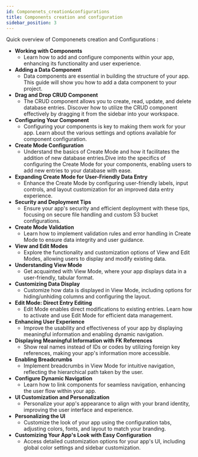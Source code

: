 ```yaml
---
id: Componenets_creation&configurations
title: Components creation and configuration
sidebar_position: 3
---
```


Quick overview of Componenets creation and Configurations : 
-   **Working with Components**  
    - Learn how to add and configure components within your app, enhancing its functionality and user experience.
-   **Adding a Data Component** 
    - Data components are essential in building the structure of your app. This guide will show you how to add a data component to your project.
-   **Drag and Drop CRUD Component** 
    - The CRUD component allows you to create, read, update, and delete database entries. Discover how to utilize the CRUD component effectively by dragging it from the sidebar into your workspace.
-   **Configuring Your Component** 
    - Configuring your components is key to making them work for your app. Learn about the various settings and options available for component configuration.
-   **Create Mode Configuration** 
    - Understand the basics of Create Mode and how it facilitates the addition of new database entries.Dive into the specifics of configuring the Create Mode for your components, enabling users to add new entries to your database with ease.
-   **Expanding Create Mode for User-Friendly Data Entry** 
    - Enhance the Create Mode by configuring user-friendly labels, input controls, and layout customization for an improved data entry experience.
-   **Security and Deployment Tips**
    - Ensure your app's security and efficient deployment with these tips, focusing on secure file handling and custom S3 bucket configurations.
-   **Create Mode Validation**
    - Learn how to implement validation rules and error handling in Create Mode to ensure data integrity and user guidance.
-   **View and Edit Modes**
    - Explore the functionality and customization options of View and Edit Modes, allowing users to display and modify existing data.
-   **Understanding View Mode**
    - Get acquainted with View Mode, where your app displays data in a user-friendly, tabular format.
-   **Customizing Data Display**
    - Customize how data is displayed in View Mode, including options for hiding/unhiding columns and configuring the layout.
-   **Edit Mode: Direct Entry Editing**
    - Edit Mode enables direct modifications to existing entries. Learn how to activate and use Edit Mode for efficient data management.
-   **Enhancing User Experience**
    - Improve the usability and effectiveness of your app by displaying meaningful information and enabling dynamic navigation.
-   **Displaying Meaningful Information with FK References**
    - Show real names instead of IDs or codes by utilizing foreign key references, making your app's information more accessible.
-   **Enabling Breadcrumbs**
    - Implement breadcrumbs in View Mode for intuitive navigation, reflecting the hierarchical path taken by the user.
-   **Configure Dynamic Navigation**
    - Learn how to link components for seamless navigation, enhancing the user flow within your app.
-   **UI Customization and Personalization**
    - Personalize your app's appearance to align with your brand identity, improving the user interface and experience.
-   **Personalizing the UI**
    - Customize the look of your app using the configuration tabs, adjusting colors, fonts, and layout to match your branding.
-   **Customizing Your App's Look with Easy Configuration**
    - Access detailed customization options for your app's UI, including global color settings and sidebar customization.